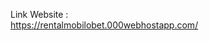 Link Website : <br>
<a href="https://rentalmobilobet.000webhostapp.com/">https://rentalmobilobet.000webhostapp.com/</a>